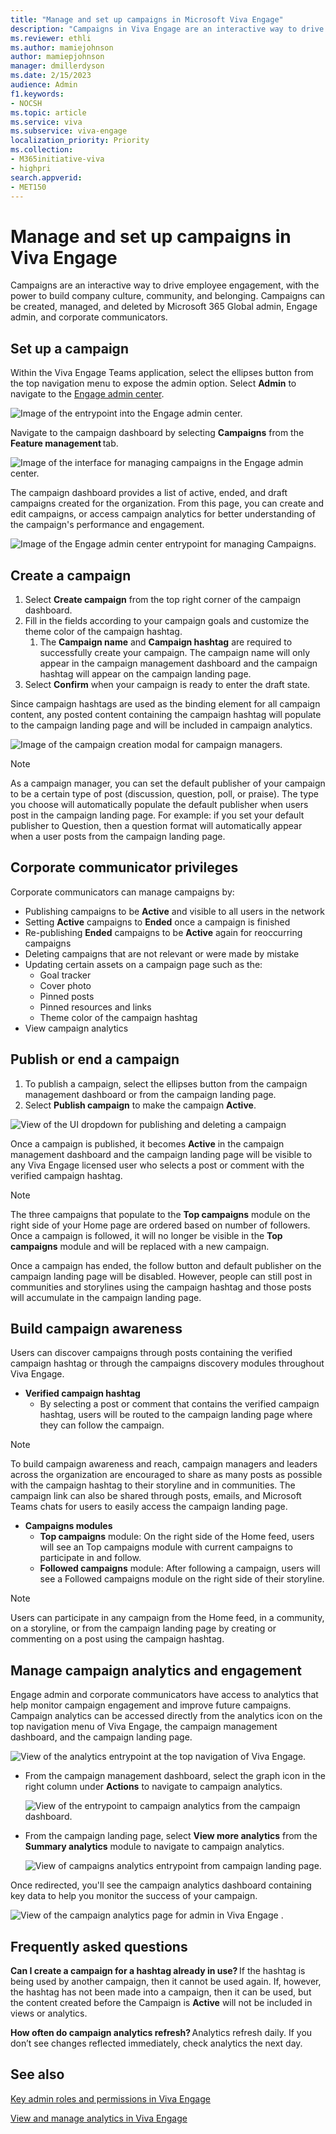 ```yaml
---
title: "Manage and set up campaigns in Microsoft Viva Engage"
description: "Campaigns in Viva Engage are an interactive way to drive employee engagement, with the power to build company culture, community, and belonging."
ms.reviewer: ethli
ms.author: mamiejohnson
author: mamiepjohnson
manager: dmillerdyson
ms.date: 2/15/2023
audience: Admin
f1.keywords:
- NOCSH
ms.topic: article
ms.service: viva
ms.subservice: viva-engage
localization_priority: Priority
ms.collection:  
- M365initiative-viva
- highpri
search.appverid:
- MET150
---
```


# Manage and set up campaigns in Viva Engage

Campaigns are an interactive way to drive employee engagement, with the power to build company culture, community, and belonging. Campaigns can be created, managed, and deleted by Microsoft 365 Global admin, Engage admin, and corporate communicators.

## Set up a campaign

Within the Viva Engage Teams application, select the ellipses button from the top navigation menu to expose the admin option. Select **Admin** to navigate to the [Engage admin center](/Viva/engage/eac-as-access-eac).

![Image of the entrypoint into the Engage admin center.](/Viva/media/engage/admin/admin-entrypoint.png)

Navigate to the campaign dashboard by selecting **Campaigns** from the **Feature management** tab.

![Image of the interface for managing campaigns in the Engage admin center.](/Viva/media/engage/admin/campaigns-eac.png)

The campaign dashboard provides a list of active, ended, and draft campaigns created for the organization. From this page, you can create and edit campaigns, or access campaign analytics for better understanding of the campaign's performance and engagement.

![Image of the Engage admin center entrypoint for managing Campaigns.](/Viva/media/engage/admin/campaign-dashboard.png)

## Create a campaign

1. Select **Create campaign** from the top right corner of the campaign dashboard.
2. Fill in the fields according to your campaign goals and customize the theme color of the campaign hashtag.
    1. The **Campaign name** and **Campaign hashtag** are required to successfully create your campaign. The campaign name will only appear in the campaign management dashboard and the campaign hashtag will appear on the campaign landing page.
3. Select **Confirm** when your campaign is ready to enter the draft state.

Since campaign hashtags are used as the binding element for all campaign content, any posted content containing the campaign hashtag will populate to the campaign landing page and will be included in campaign analytics.

![Image of the campaign creation modal for campaign managers.](/Viva/media/engage/admin/campaign-creation-modal.png)

>[!NOTE]
> As a campaign manager, you can set the default publisher of your campaign to be a certain type of post (discussion, question, poll, or praise). The type you choose will automatically populate the default publisher when users post in the campaign landing page. For example: if you set your default publisher to Question, then a question format will automatically appear when a user posts from the campaign landing page.

## Corporate communicator privileges

Corporate communicators can manage campaigns by:
- Publishing campaigns to be **Active** and visible to all users in the network
- Setting **Active** campaigns to **Ended** once a campaign is finished
- Re-publishing **Ended** campaigns to be **Active** again for reoccurring campaigns
- Deleting campaigns that are not relevant or were made by mistake
- Updating certain assets on a campaign page such as the:
    - Goal tracker
    - Cover photo
    - Pinned posts
    - Pinned resources and links
    - Theme color of the campaign hashtag
- View campaign analytics

## Publish or end a campaign

1. To publish a campaign, select the ellipses button from the campaign management dashboard or from the campaign landing page.
2. Select **Publish campaign** to make the campaign **Active**.

![View of the UI dropdown for publishing and deleting a campaign](/Viva/media/engage/admin/publish-campaign-button.png)

Once a campaign is published, it becomes **Active** in the campaign management dashboard and the campaign landing page will be visible to any Viva Engage licensed user who selects a post or comment with the verified campaign hashtag.

> [!NOTE]
> The three campaigns that populate to the **Top campaigns** module on the right side of your Home page are ordered based on number of followers. Once a campaign is followed, it will no longer be visible in the **Top campaigns** module and will be replaced with a new campaign.  

Once a campaign has ended, the follow button and default publisher on the campaign landing page will be disabled. However, people can still post in communities and storylines using the campaign hashtag and those posts will accumulate in the campaign landing page.

## Build campaign awareness  

Users can discover campaigns through posts containing the verified campaign hashtag or through the campaigns discovery modules throughout Viva Engage.

- **Verified campaign hashtag**
    - By selecting a post or comment that contains the verified campaign hashtag, users will be routed to the campaign landing page where they can follow the campaign.

> [!NOTE]
> To build campaign awareness and reach, campaign managers and leaders across the organization are encouraged to share as many posts as possible with the campaign hashtag to their storyline and in communities. The campaign link can also be shared through posts, emails, and Microsoft Teams chats for users to easily access the campaign landing page.

- **Campaigns modules**
    - **Top campaigns** module: On the right side of the Home feed, users will see an Top campaigns module with current campaigns to participate in and follow.
    - **Followed campaigns** module: After following a campaign, users will see a Followed campaigns module on the right side of their storyline.

> [!NOTE]
> Users can participate in any campaign from the Home feed, in a community, on a storyline, or from the campaign landing page by creating or commenting on a post using the campaign hashtag.

## Manage campaign analytics and engagement

Engage admin and corporate communicators have access to analytics that help monitor campaign engagement and improve future campaigns. Campaign analytics can be accessed directly from the analytics icon on the top navigation menu of Viva Engage, the campaign management dashboard, and the campaign landing page.

![View of the analytics entrypoint at the top navigation of Viva Engage.](/Viva/media/engage/admin/analytics-navbar-icon.png)

* From the campaign management dashboard, select the graph icon in the right column under **Actions** to navigate to campaign analytics.

    ![View of the entrypoint to campaign analytics from the campaign dashboard.](/Viva/media/engage/admin/cmd-analytics.png)

* From the campaign landing page, select **View more analytics** from the **Summary analytics** module to navigate to campaign analytics.

    ![View of campaigns analytics entrypoint from campaign landing page.](/Viva/media/engage/admin/summary-campaigns-analytics.png)

Once redirected, you'll see the campaign analytics dashboard containing key data to help you monitor the success of your campaign.

![View of the campaign analytics page for admin in Viva Engage .](/Viva/media/engage/admin/campaign-analytics.png)

## Frequently asked questions

**Can I create a campaign for a hashtag already in use?** If the hashtag is being used by another campaign, then it cannot be used again. If, however, the hashtag has not been made into a campaign, then it can be used, but the content created before the Campaign is **Active** will not be included in views or analytics.

**How often do campaign analytics refresh?** Analytics refresh daily. If you don’t see changes reflected immediately, check analytics the next day.

## See also

[Key admin roles and permissions in Viva Engage](/viva/engage/eac-key-admin-roles-permissions)

[View and manage analytics in Viva Engage](/viva/engage/analytics)
